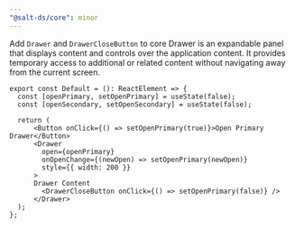 ```yaml
---
"@salt-ds/core": minor
---
```


Add `Drawer` and `DrawerCloseButton` to core
Drawer is an expandable panel that displays content and controls over the application content. It provides temporary access to additional or related content without navigating away from the current screen.

```tsx
export const Default = (): ReactElement => {
  const [openPrimary, setOpenPrimary] = useState(false);
  const [openSecondary, setOpenSecondary] = useState(false);

  return (
      <Button onClick={() => setOpenPrimary(true)}>Open Primary Drawer</Button>
      <Drawer
        open={openPrimary}
        onOpenChange={(newOpen) => setOpenPrimary(newOpen)}
        style={{ width: 200 }}
      >
      Drawer Content
        <DrawerCloseButton onClick={() => setOpenPrimary(false)} />
      </Drawer>
  );
};

```
